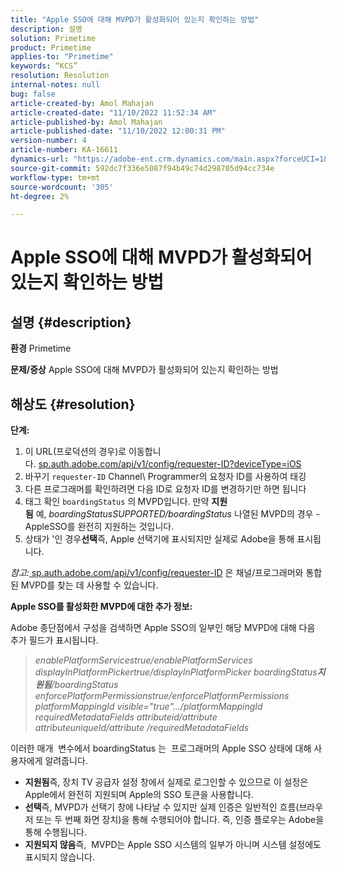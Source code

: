 ```yaml
---
title: "Apple SSO에 대해 MVPD가 활성화되어 있는지 확인하는 방법"
description: 설명
solution: Primetime
product: Primetime
applies-to: "Primetime"
keywords: “KCS”
resolution: Resolution
internal-notes: null
bug: false
article-created-by: Amol Mahajan
article-created-date: "11/10/2022 11:52:34 AM"
article-published-by: Amol Mahajan
article-published-date: "11/10/2022 12:00:31 PM"
version-number: 4
article-number: KA-16611
dynamics-url: "https://adobe-ent.crm.dynamics.com/main.aspx?forceUCI=1&pagetype=entityrecord&etn=knowledgearticle&id=bf3d7b27-ee60-ed11-9561-6045bd006268"
source-git-commit: 592dc7f336e5087f94b49c74d298705d94cc734e
workflow-type: tm+mt
source-wordcount: '305'
ht-degree: 2%

---
```


# Apple SSO에 대해 MVPD가 활성화되어 있는지 확인하는 방법

## 설명 {#description}

<b>환경</b>
Primetime


<b>문제/증상</b>
Apple SSO에 대해 MVPD가 활성화되어 있는지 확인하는 방법


## 해상도 {#resolution}

<b>단계:</b>
1. 이 URL(프로덕션의 경우)로 이동합니다. [sp.auth.adobe.com/api/v1/config/requester-ID?deviceType=iOS](http://sp.auth.adobe.com/api/v1/config/ABC?deviceType=iOS)
2. 바꾸기 `requester-ID` Channel\ Programmer의 요청자 ID를 사용하여 태깅
3. 다른 프로그래머를 확인하려면 다음 ID로 요청자 ID를 변경하기만 하면 됩니다
4. 태그 확인 `boardingStatus` 의<b> </b>MVPD입니다. 만약 <b>지원됨</b> 예, *boardingStatusSUPPORTED/boardingStatus* 나열된 MVPD의 경우 - AppleSSO를 완전히 지원하는 것입니다.
5. 상태가 &#39;인 경우<b>선택</b>즉, Apple 선택기에 표시되지만 실제로 Adobe을 통해 표시됩니다.


*참고:*[ sp.auth.adobe.com/api/v1/config/requester-ID](http://sp.auth.adobe.com/api/v1/config/ABC?deviceType=iOS) 은 채널/프로그래머와 통합된 MVPD를 찾는 데 사용할 수 있습니다.

<b>Apple SSO를 활성화한 MVPD에 대한 추가 정보:</b>

Adobe 종단점에서 구성을 검색하면 Apple SSO의 일부인 해당 MVPD에 대해 다음 추가 필드가 표시됩니다.


> *enablePlatformServicestrue/enablePlatformServices
> displayInPlatformPickertrue/displayInPlatformPicker
> boardingStatus<b>지원됨</b>/boardingStatus
> enforcePlatformPermissionstrue/enforcePlatformPermissions
> platformMappingId visible=&quot;true&quot;.../platformMappingId
> requiredMetadataFields
> attributeid/attribute
> attributeuniqueId/attribute
> /requiredMetadataFields*


이러한 매개 &#x200B; 변수에서 boardingStatus 는 &#x200B; 프로그래머의 Apple SSO 상태에 대해 사용자에게 알려줍니다.

- <b>지원됨</b>즉&#x200B;, 장치 TV 공급자 설정 창에서 실제로 로그인할 수 있으므로 이 설정은 Apple에서 완전히 지원되며 Apple의 SSO 토큰을 사용합니다.
- <b>선택</b>즉&#x200B;, MVPD가 선택기 창에 나타날 수 있지만 실제 인증은 일반적인 흐름(브라우저 또는 두 번째 화면 장치)을 통해 수행되어야 합니다. 즉, 인증 플로우는 Adobe을 통해 수행됩니다.
- <b>지원되지 않음</b>즉, &#x200B; MVPD는 Apple SSO 시스템의 일부가 아니며 시스템 설정에도 표시되지 않습니다.



